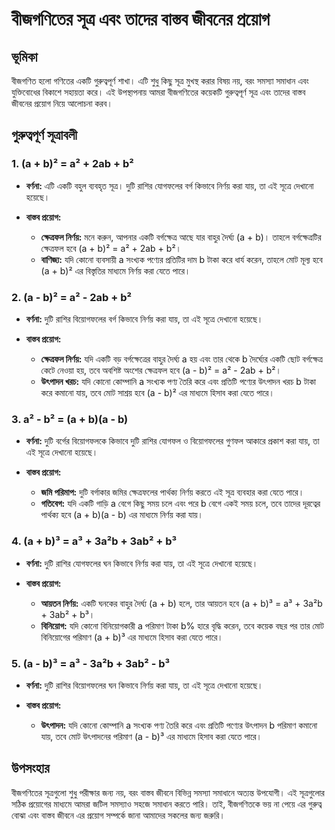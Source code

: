 # বীজগণিতের সূত্র এবং তাদের বাস্তব জীবনের প্রয়োগ

## ভূমিকা

বীজগণিত হলো গণিতের একটি গুরুত্বপূর্ণ শাখা। এটি শুধু কিছু সূত্র মুখস্থ করার বিষয় নয়, বরং সমস্যা সমাধান এবং যুক্তিবোধের বিকাশে সহায়তা করে। এই উপস্থাপনায় আমরা বীজগণিতের কয়েকটি গুরুত্বপূর্ণ সূত্র এবং তাদের বাস্তব জীবনের প্রয়োগ নিয়ে আলোচনা করব।

## গুরুত্বপূর্ণ সূত্রাবলী

### 1. (a + b)² = a² + 2ab + b²

*   **বর্ণনা:** এটি একটি বহুল ব্যবহৃত সূত্র। দুটি রাশির যোগফলের বর্গ কিভাবে নির্ণয় করা যায়, তা এই সূত্রে দেখানো হয়েছে।

*   **বাস্তব প্রয়োগ:**
    *   **ক্ষেত্রফল নির্ণয়:** মনে করুন, আপনার একটি বর্গক্ষেত্র আছে যার বাহুর দৈর্ঘ্য (a + b)। তাহলে বর্গক্ষেত্রটির ক্ষেত্রফল হবে (a + b)² = a² + 2ab + b²।
    *   **বাণিজ্য:** যদি কোনো ব্যবসায়ী a সংখ্যক পণ্যের প্রতিটির দাম b টাকা করে ধার্য করেন, তাহলে মোট মূল্য হবে (a + b)² এর বিস্তৃতির মাধ্যমে নির্ণয় করা যেতে পারে।

### 2. (a - b)² = a² - 2ab + b²

*   **বর্ণনা:** দুটি রাশির বিয়োগফলের বর্গ কিভাবে নির্ণয় করা যায়, তা এই সূত্রে দেখানো হয়েছে।

*   **বাস্তব প্রয়োগ:**
    *   **ক্ষেত্রফল নির্ণয়:** যদি একটি বড় বর্গক্ষেত্রের বাহুর দৈর্ঘ্য a হয় এবং তার থেকে b দৈর্ঘ্যের একটি ছোট বর্গক্ষেত্র কেটে নেওয়া হয়, তবে অবশিষ্ট অংশের ক্ষেত্রফল হবে (a - b)² = a² - 2ab + b²।
    *   **উৎপাদন খরচ:** যদি কোনো কোম্পানি a সংখ্যক পণ্য তৈরি করে এবং প্রতিটি পণ্যের উৎপাদন খরচ b টাকা করে কমানো যায়, তবে মোট সাশ্রয় হবে (a - b)² এর মাধ্যমে হিসাব করা যেতে পারে।

### 3. a² - b² = (a + b)(a - b)

*   **বর্ণনা:** দুটি বর্গের বিয়োগফলকে কিভাবে দুটি রাশির যোগফল ও বিয়োগফলের গুণফল আকারে প্রকাশ করা যায়, তা এই সূত্রে দেখানো হয়েছে।

*   **বাস্তব প্রয়োগ:**
    *   **জমি পরিমাপ:** দুটি বর্গাকার জমির ক্ষেত্রফলের পার্থক্য নির্ণয় করতে এই সূত্র ব্যবহার করা যেতে পারে।
    *   **গতিবেগ:** যদি একটি গাড়ি a বেগে কিছু সময় চলে এবং পরে b বেগে একই সময় চলে, তবে তাদের দূরত্বের পার্থক্য হবে (a + b)(a - b) এর মাধ্যমে নির্ণয় করা যায়।

### 4. (a + b)³ = a³ + 3a²b + 3ab² + b³

*   **বর্ণনা:** দুটি রাশির যোগফলের ঘন কিভাবে নির্ণয় করা যায়, তা এই সূত্রে দেখানো হয়েছে।

*   **বাস্তব প্রয়োগ:**
    *   **আয়তন নির্ণয়:** একটি ঘনকের বাহুর দৈর্ঘ্য (a + b) হলে, তার আয়তন হবে (a + b)³ = a³ + 3a²b + 3ab² + b³।
    *   **বিনিয়োগ:** যদি কোনো বিনিয়োগকারী a পরিমাণ টাকা b% হারে বৃদ্ধি করেন, তবে কয়েক বছর পর তার মোট বিনিয়োগের পরিমাণ (a + b)³ এর মাধ্যমে হিসাব করা যেতে পারে।

### 5. (a - b)³ = a³ - 3a²b + 3ab² - b³

*   **বর্ণনা:** দুটি রাশির বিয়োগফলের ঘন কিভাবে নির্ণয় করা যায়, তা এই সূত্রে দেখানো হয়েছে।

*   **বাস্তব প্রয়োগ:**
    *   **উৎপাদন:** যদি কোনো কোম্পানি a সংখ্যক পণ্য তৈরি করে এবং প্রতিটি পণ্যের উৎপাদন b পরিমাণ কমানো যায়, তবে মোট উৎপাদনের পরিমাণ (a - b)³ এর মাধ্যমে হিসাব করা যেতে পারে।

## উপসংহার

বীজগণিতের সূত্রগুলো শুধু পরীক্ষার জন্য নয়, বরং বাস্তব জীবনে বিভিন্ন সমস্যা সমাধানে অত্যন্ত উপযোগী। এই সূত্রগুলোর সঠিক প্রয়োগের মাধ্যমে আমরা জটিল সমস্যাও সহজে সমাধান করতে পারি। তাই, বীজগণিতকে ভয় না পেয়ে এর গুরুত্ব বোঝা এবং বাস্তব জীবনে এর প্রয়োগ সম্পর্কে জানা আমাদের সকলের জন্য জরুরি।
